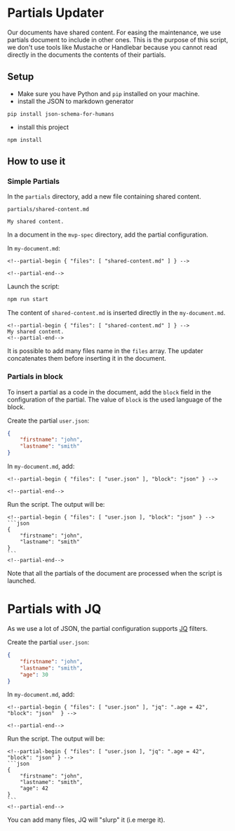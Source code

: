 # Partials Updater

Our documents have shared content. For easing the maintenance, we use partials
document to include in other ones. This is the purpose of this script, we don't
use tools like Mustache or Handlebar because you cannot read directly in
the documents the contents of their partials.

## Setup

- Make sure you have Python and `pip` installed on your machine.
- install the JSON to markdown generator

```shell
pip install json-schema-for-humans
```

- install this project

```shell
npm install
```

## How to use it

### Simple Partials

In the `partials` directory, add a new file containing shared content.

`partials/shared-content.md`
```
My shared content.
```

In a document in the `mvp-spec` directory, add the partial configuration.

In `my-document.md`:
```
<!--partial-begin { "files": [ "shared-content.md" ] } -->

<!--partial-end-->
```

Launch the script:

```bash
npm run start
```

The content of `shared-content.md` is inserted directly in the `my-document.md`.
```
<!--partial-begin { "files": [ "shared-content.md" ] } -->
My shared content.
<!--partial-end-->
```

It is possible to add many files name in the `files` array. The updater
concatenates them before inserting it in the document.

### Partials in block

To insert a partial as a code in the document, add the `block` field in the
configuration of the partial. The value of `block` is the used language of the
block.

Create the partial `user.json`:
```json
{
    "firstname": "john",
    "lastname": "smith"
}
```

In `my-document.md`, add:
```
<!--partial-begin { "files": [ "user.json" ], "block": "json" } -->

<!--partial-end-->
```

Run the script. The output will be:
````
<!--partial-begin { "files": [ "user.json ], "block": "json" } -->
```json
{
    "firstname": "john",
    "lastname": "smith"
}
```
<!--partial-end-->
````

Note that all the partials of the document are processed when the script
is launched.

# Partials with JQ

As we use a lot of JSON, the partial configuration supports [JQ](https://stedolan.github.io/jq/) filters.

Create the partial `user.json`:
```json
{
    "firstname": "john",
    "lastname": "smith",
    "age": 30
}
```


In `my-document.md`, add:
```
<!--partial-begin { "files": [ "user.json" ], "jq": ".age = 42", "block": "json"  } -->

<!--partial-end-->
```

Run the script. The output will be:
````
<!--partial-begin { "files": [ "user.json ], "jq": ".age = 42", "block": "json" } -->
```json
{
    "firstname": "john",
    "lastname": "smith",
    "age": 42
}
```
<!--partial-end-->
````

You can add many files, JQ will "slurp" it (i.e merge it).
